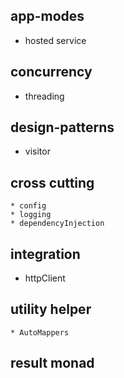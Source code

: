 ## app-modes
* hosted service

## concurrency
* threading

## design-patterns
* visitor

## cross cutting
    * config
    * logging
    * dependencyInjection
    


## integration
* httpClient

## utility helper
    * AutoMappers

## result monad 